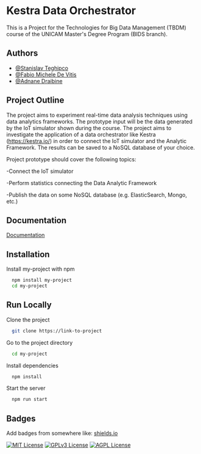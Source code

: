 
# Kestra Data Orchestrator


This is a Project for the Technologies for Big Data Management (TBDM) course of the UNICAM Master's Degree Program (BIDS branch).

## Authors

- [@Stanislav Teghipco](https://github.com/Staffilon)
- [@Fabio Michele De Vitis](https://github.com/FabioDevIsTyping)
- [@Adnane Draibine](https://github.com/Ad-Dra)


## Project Outline

The project aims to experiment real-time data analysis techniques using data analytics frameworks. The prototype input will be the data generated by the  IoT simulator shown during the course. The project aims to  investigate the application of a data orchestrator like Kestra (https://kestra.io/) in order to connect the IoT simulator and the Analytic Framework. The results can be saved to a NoSQL database of your choice.

Project prototype should cover the following topics:

-Connect the IoT simulator

-Perform statistics connecting the Data Analytic Framework

-Publish the data on some NoSQL database (e.g. ElasticSearch, Mongo, etc.)

## Documentation

[Documentation](https://linktodocumentation)


## Installation

Install my-project with npm

```bash
  npm install my-project
  cd my-project
```
    
## Run Locally

Clone the project

```bash
  git clone https://link-to-project
```

Go to the project directory

```bash
  cd my-project
```

Install dependencies

```bash
  npm install
```

Start the server

```bash
  npm run start
```


## Badges

Add badges from somewhere like: [shields.io](https://shields.io/)

[![MIT License](https://img.shields.io/badge/License-MIT-green.svg)](https://choosealicense.com/licenses/mit/)
[![GPLv3 License](https://img.shields.io/badge/License-GPL%20v3-yellow.svg)](https://opensource.org/licenses/)
[![AGPL License](https://img.shields.io/badge/license-AGPL-blue.svg)](http://www.gnu.org/licenses/agpl-3.0)

